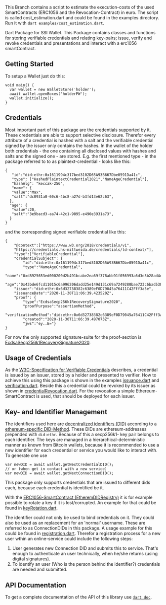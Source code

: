 This Branch contains a script to estimate the execution-costs of the used SmartContracts 
(ERC1056 and the Revocation-Contract) in euro. The script is called cost_estimation.dart and
could be found in the examples directory.
Run it with `dart examples/cost_estimation.dart`.

Dart Package for SSI Wallet. This Package contains classes and functions for storing verifiable credentials
and relating key-pairs; issue, verify and revoke credentials and presentations and interact with a erc1056 smartContract.

## Getting Started

To setup a Wallet just do this:
```
void main() {
  var wallet = new WalletStore('holder');
  await wallet.openBoxes('holderPW');
  wallet.initialize();
}
```
## Credentials
Most important part of this package are the credentials supported by it. These credentials are able to support selective disclosure.
Therefor every attribute of a credential is hashed with a salt and the verifiable credential signed by the issuer
only contains the hashes. In the wallet of the holder both credentials - the one containing all disclosed values 
with hashes and salts and the signed one - are stored. E.g. the first mentioned type - in the package referred to to as plaintext-credential -
looks like this:
```
{
   "id":"did:ethr:0x1611994c317bed3102D65A93B667Dbe0591Da41c",
   "type": ["HashedPlaintextCredential2021","NameAgeCredential"],
   "hashAlg": "keccak-256",
   "name": {
   "value":"Max",
   "salt":"dc0931a0-60c6-4bc8-a27d-b3fd13e62c63",
  },
  "age": {
   "value":20,
   "salt":"3e9bacd3-aa74-42c1-9895-e490e3931a73",
  }
}
```

and the corresponding signed verifiable credential like this:
```
{
    "@context":["https://www.w3.org/2018/credentials/v1",
    "https://credentials.hs-mittweida.de/credentials/ld-context/"],
    "type":["VerifiableCredential"],
    "credentialSubject": {
        "id":"did:ethr:0x1611994c317bed3102D65A93B667Dbe0591Da41c",
        "type":"NameAgeCredential",
        "name":"0xd8925653ed000200d2b491bcabe2ea69f378abb91f056993a6d3e3b28ad4ccc4",
        "age":"0x43bde6fcd11015c6a996206dadd25e149d131c69a7249280bae723c6bad53888"},
    "issuer":"did:ethr:0x6d32738382c6389eF0D79045a76411C42Fff3a5e",
    "issuanceDate":"2020-11-30T11:06:39.423520Z",
    "proof": {
        "type":"EcdsaSecp256k1RecoverySignature2020",
        "proofPurpose":"assertionMethod",
        "verificationMethod":"did:ethr:0x6d32738382c6389eF0D79045a76411C42Fff3a5e",
        "created":"2020-11-30T11:06:39.497073Z",
        "jws":"ey..E="}
}
```
For now the only supported signature-suite for the proof-section is [EcdsaSecp256k1RecoverySignature2020](https://identity.foundation/EcdsaSecp256k1RecoverySignature2020/).

## Usage of Credentials
As the [W3C-Specification for Verifiable Credentials](https://www.w3.org/TR/vc-data-model/) describes, a credential is issued by an issuer, stored by a holder and presented to verifier. 
How to achieve this using this package is shown in the examples [issuance.dart](http://suc-1.hs-mittweida.de/startervorhaben-3/flutter_ssi_wallet/-/blob/master/examples/issuance.dart) 
and [verification.dart](http://suc-1.hs-mittweida.de/startervorhaben-3/flutter_ssi_wallet/-/blob/master/examples/verification.dart). Beside this a credential could be revoked by its issuer
as shown in [credentialRevocation.dart](http://suc-1.hs-mittweida.de/startervorhaben-3/flutter_ssi_wallet/-/blob/master/examples/credentialRevocation.dart). 
For the revocation a simple Ethereum-SmartContract is used, that should be deployed for each issuer.

## Key- and Identifier Management
The identifiers used here are [decentralized identifiers (DID)](https://www.w3.org/TR/did-core/) according to a [ethereum-specific DID-Method](https://github.com/decentralized-identity/ethr-did-resolver). These DIDs are ethereum-addresses prepended with `did:ethr`.
Because of this a secp256k1- key pair belongs to each identifier. The keys are managed in a hierarchical-deterministic manner as known from Bitcoin wallets, because it is recommended to use
a new identifier for each credential or service you would like to interact with. To generate one use
```
var newDID = await wallet.getNextCredentialDID();
// or (when get in contact with a new service)
var newDID = await wallet.getNextConnectionDID();
```
This package only supports credentials that are issued to different dids each, because each credential is identified be it.

With the [ERC1056-SmartContract (EtheremDIDRegistry)](https://eips.ethereum.org/EIPS/eip-1056) it is for
example possible to rotate a key if it is lost/corrupted. An example for that could be found in [keyRotation.dart](http://suc-1.hs-mittweida.de/startervorhaben-3/flutter_ssi_wallet/-/blob/master/examples/keyRotation.dart).  

The identifier could not only be used to bind credentials on it. They could also be used as an replacement for an 'normal' username. These are referred to as ConnectionDIDs in this package.
A usage example for this could be found in [registration.dart](http://suc-1.hs-mittweida.de/startervorhaben-3/flutter_ssi_wallet/-/blob/master/examples/registration.dart). Therefor a
registration process for a new user wthin an online-service could include the following steps:   

1. User generates new Connection DID and submits this to service. That's enough to authenticate an user technically, when he/she returns (using digital signatures).
2. To identify an user (Who is the person behind the identifier?) credentials are needed and submitted.

## API Documentation
To get a complete documentation of the API of this library use [`dart doc`](https://dart.dev/tools/dart-doc).

